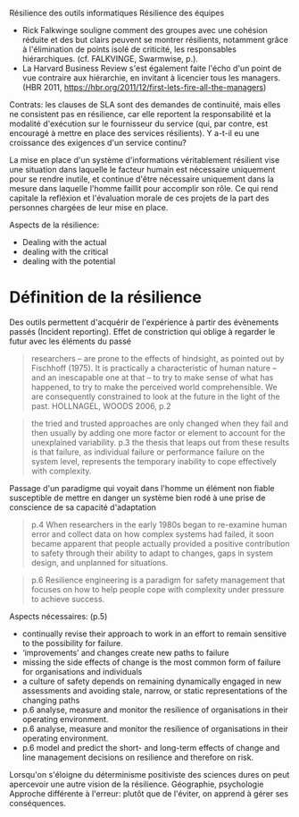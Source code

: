 Résilience des outils informatiques
Résilience des équipes
  * Rick Falkwinge souligne comment des groupes avec une cohésion réduite et des but clairs peuvent se montrer résilients, notamment grâce à l'élimination de points isolé de criticité, les responsables hiérarchiques. (cf. FALKVINGE, Swarmwise, p.).
  * La Harvard Business Review s'est également faite l'écho d'un point de vue contraire aux hiérarchie, en invitant à licencier tous les managers. (HBR 2011, https://hbr.org/2011/12/first-lets-fire-all-the-managers)


Contrats: les clauses de SLA sont des demandes de continuité, mais elles ne consistent pas en résilience, car elle reportent la responsabilité et la modalité d'exécution sur le fournisseur du service (qui, par contre, est encouragé à mettre en place des services résilients). Y a-t-il eu une croissance des exigences d'un service continu?


La mise en place d'un système d'informations véritablement résilient vise une situation dans laquelle le facteur humain est nécessaire uniquement pour se rendre inutile, et continue d'être nécessaire uniquement dans la mesure dans laquelle l'homme faillit pour accomplir son rôle. Ce qui rend capitale la refléxion et l'évaluation morale de ces projets de la part des personnes chargées de leur mise en place.


Aspects de la résilience:
  * Dealing with the actual
  * dealing with the critical
  * dealing with the potential


# Définition de la résilience

Des outils permettent d'acquérir de l'expérience à partir des évènements passés (Incident reporting). Effet de constriction qui oblige à regarder le futur avec les éléments du passé

> researchers – are prone to the effects of hindsight, as pointed out by Fischhoff (1975). It is practically a characteristic of human nature – and an inescapable one at that – to try to make sense
of what has happened, to try to make the perceived world comprehensible. We are consequently constrained to look at the future in the light of the past.
HOLLNAGEL, WOODS 2006, p.2

> the tried and trusted approaches are only changed when they fail and then usually by adding one more factor or element to account for the unexplained variability.
> p.3 the thesis that leaps out from these results is that failure, as
individual failure or performance failure on the system level, represents
the temporary inability to cope effectively with complexity.

Passage d'un paradigme qui voyait dans l'homme un élément non fiable susceptible de mettre en danger un système bien rodé à une prise de conscience de sa capacité d'adaptation

> p.4 When researchers in the early 1980s began to re-examine human
error and collect data on how complex systems had failed, it soon
became apparent that people actually provided a positive contribution
to safety through their ability to adapt to changes, gaps in system
design, and unplanned for situations.

> p.6 Resilience engineering is a paradigm for safety management that
focuses on how to help people cope with complexity under pressure to
achieve success.

Aspects nécessaires: (p.5)

* continually revise their approach to work in an effort to remain sensitive to the possibility for failure.
* ‘improvements’ and changes create new paths to failure
* missing the side effects of change is the most common form of failure for organisations and individuals
* a culture of safety depends on remaining dynamically engaged in new assessments and avoiding stale, narrow, or static representations of the changing paths
* p.6 analyse, measure and monitor the resilience of organisations in
their operating environment.
* p.6 analyse, measure and monitor the resilience of organisations in
their operating environment.
* p.6 model and predict the short- and long-term effects of change
and line management decisions on resilience and therefore on risk.

Lorsqu'on s'éloigne du déterminisme positiviste des sciences dures on peut apercevoir une autre vision de la résilience. Géographie, psychologie
Approche différente à l'erreur: plutôt que de l'éviter, on apprend à gérer ses conséquences.
